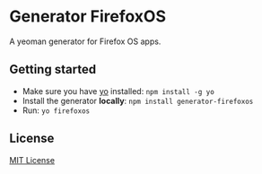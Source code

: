 # Generator FirefoxOS

A yeoman generator for Firefox OS apps.

## Getting started

- Make sure you have [yo](https://github.com/yeoman/yo) installed:
    `npm install -g yo`
- Install the generator **locally**: `npm install generator-firefoxos`
- Run: `yo firefoxos`

## License
[MIT License](http://en.wikipedia.org/wiki/MIT_License)

